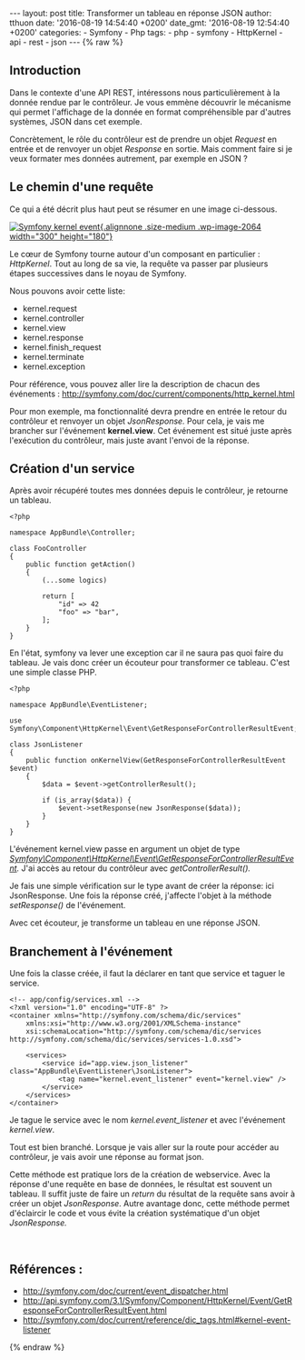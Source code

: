 --- layout: post title: Transformer un tableau en réponse JSON author:
tthuon date: '2016-08-19 14:54:40 +0200' date\_gmt: '2016-08-19 12:54:40
+0200' categories: - Symfony - Php tags: - php - symfony - HttpKernel -
api - rest - json --- {% raw %}

Introduction
------------

Dans le contexte d'une API REST, intéressons nous particulièrement à la
donnée rendue par le contrôleur. Je vous emmène découvrir le mécanisme
qui permet l'affichage de la donnée en format compréhensible par
d'autres systèmes, JSON dans cet exemple.

Concrètement, le rôle du contrôleur est de prendre un objet *Request* en
entrée et de renvoyer un objet *Response* en sortie. Mais comment faire
si je veux formater mes données autrement, par exemple en JSON ?

Le chemin d'une requête
-----------------------

Ce qui a été décrit plus haut peut se résumer en une image ci-dessous.

[![Symfony kernel
event](http://blog.eleven-labs.com/wp-content/uploads/2016/08/10-kernel-view-300x180.png){.alignnone
.size-medium .wp-image-2064 width="300"
height="180"}](http://blog.eleven-labs.com/wp-content/uploads/2016/08/10-kernel-view.png)

Le cœur de Symfony tourne autour d'un composant en particulier :
*HttpKernel*. Tout au long de sa vie, la requête va passer par plusieurs
étapes successives dans le noyau de Symfony.

Nous pouvons avoir cette liste:

-   kernel.request
-   kernel.controller
-   kernel.view
-   kernel.response
-   kernel.finish\_request
-   kernel.terminate
-   kernel.exception

Pour référence, vous pouvez aller lire la description de chacun des
événements :
<http://symfony.com/doc/current/components/http_kernel.html>

Pour mon exemple, ma fonctionnalité devra prendre en entrée le retour du
contrôleur et renvoyer un objet *JsonResponse.* Pour cela, je vais me
brancher sur l'événement **kernel.view**. Cet événement est situé juste
après l'exécution du contrôleur, mais juste avant l'envoi de la réponse.

Création d'un service
---------------------

Après avoir récupéré toutes mes données depuis le contrôleur, je
retourne un tableau.

``` {.lang:php .decode:true}
<?php

namespace AppBundle\Controller;

class FooController
{
    public function getAction()
    {
        (...some logics)

        return [
            "id" => 42
            "foo" => "bar",
        ];
    }
}
```

En l'état, symfony va lever une exception car il ne saura pas quoi faire
du tableau. Je vais donc créer un écouteur pour transformer ce tableau.
C'est une simple classe PHP.

``` {.lang:default .decode:true}
<?php

namespace AppBundle\EventListener;

use Symfony\Component\HttpKernel\Event\GetResponseForControllerResultEvent;

class JsonListener
{
    public function onKernelView(GetResponseForControllerResultEvent $event)
    {
        $data = $event->getControllerResult();

        if (is_array($data)) {
            $event->setResponse(new JsonResponse($data));
        }
    }
}
```

L'événement kernel.view passe en argument un objet de type
*[Symfony\\Component\\HttpKernel\\Event\\GetResponseForControllerResultEvent](http://api.symfony.com/3.1/Symfony/Component/HttpKernel/Event/GetResponseForControllerResultEvent.html).*
J'ai accès au retour du contrôleur avec *getControllerResult().*

Je fais une simple vérification sur le type avant de créer la réponse:
ici JsonResponse. Une fois la réponse créé, j'affecte l'objet à la
méthode *setResponse()* de l'événement.

Avec cet écouteur, je transforme un tableau en une réponse JSON.

Branchement à l'événement
-------------------------

Une fois la classe créée, il faut la déclarer en tant que service et
taguer le service.

``` {.lang:xhtml .decode:true}
<!-- app/config/services.xml -->
<?xml version="1.0" encoding="UTF-8" ?>
<container xmlns="http://symfony.com/schema/dic/services"
    xmlns:xsi="http://www.w3.org/2001/XMLSchema-instance"
    xsi:schemaLocation="http://symfony.com/schema/dic/services http://symfony.com/schema/dic/services/services-1.0.xsd">

    <services>
        <service id="app.view.json_listener" class="AppBundle\EventListener\JsonListener">
            <tag name="kernel.event_listener" event="kernel.view" />
        </service>
    </services>
</container>
```

Je tague le service avec le nom *kernel.event\_listener* et avec
l'événement *kernel.view*.

Tout est bien branché. Lorsque je vais aller sur la route pour accéder
au contrôleur, je vais avoir une réponse au format json.

Cette méthode est pratique lors de la création de webservice. Avec la
réponse d'une requête en base de données, le résultat est souvent un
tableau. Il suffit juste de faire un *return* du résultat de la requête
sans avoir à créer un objet *JsonResponse*. Autre avantage donc, cette
méthode permet d'éclaircir le code et vous évite la création
systématique d'un objet *JsonResponse.*

 

Références :
------------

-   <http://symfony.com/doc/current/event_dispatcher.html>
-   <http://api.symfony.com/3.1/Symfony/Component/HttpKernel/Event/GetResponseForControllerResultEvent.html>
-   <http://symfony.com/doc/current/reference/dic_tags.html#kernel-event-listener>

{% endraw %}
